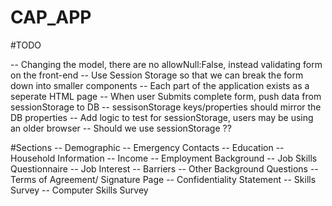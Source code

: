 # CAP_APP


#TODO


-- Changing the model, there are no allowNull:False, instead validating form on the front-end
-- Use Session Storage so that we can break the form down into smaller components 
-- Each part of the application exists as a seperate HTML page
-- When user Submits complete form, push data from sessionStorage to DB 
-- sessisonStorage keys/properties should mirror the DB properties 
-- Add logic to test for sessionStorage, users may be using an older browser 
-- Should we use sessionStorage ??



#Sections 
-- Demographic 
-- Emergency Contacts 
-- Education
-- Household Information 
-- Income 
-- Employment Background 
-- Job Skills Questionnaire 
-- Job Interest 
-- Barriers 
-- Other Background Questions 
-- Terms of Agreement/ Signature Page 
-- Confidentiality Statement 
-- Skills Survey 
-- Computer Skills Survey 